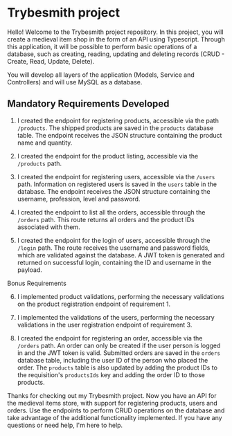 # Trybesmith project

Hello! Welcome to the Trybesmith project repository. In this project, you will create a medieval item shop in the form of an API using Typescript. Through this application, it will be possible to perform basic operations of a database, such as creating, reading, updating and deleting records (CRUD - Create, Read, Update, Delete).

You will develop all layers of the application (Models, Service and Controllers) and will use MySQL as a database.

## Mandatory Requirements Developed

1. I created the endpoint for registering products, accessible via the path `/products`. The shipped products are saved in the `products` database table. The endpoint receives the JSON structure containing the product name and quantity.

2. I created the endpoint for the product listing, accessible via the `/products` path.

3. I created the endpoint for registering users, accessible via the `/users` path. Information on registered users is saved in the `users` table in the database. The endpoint receives the JSON structure containing the username, profession, level and password.

4. I created the endpoint to list all the orders, accessible through the `/orders` path. This route returns all orders and the product IDs associated with them.

5. I created the endpoint for the login of users, accessible through the `/login` path. The route receives the username and password fields, which are validated against the database. A JWT token is generated and returned on successful login, containing the ID and username in the payload.

Bonus Requirements

6. I implemented product validations, performing the necessary validations on the product registration endpoint of requirement 1.

7. I implemented the validations of the users, performing the necessary validations in the user registration endpoint of requirement 3.

8. I created the endpoint for registering an order, accessible via the `/orders` path. An order can only be created if the user person is logged in and the JWT token is valid. Submitted orders are saved in the `orders` database table, including the user ID of the person who placed the order. The `products` table is also updated by adding the product IDs to the requisition's `productsIds` key and adding the order ID to those products.

Thanks for checking out my Trybesmith project. Now you have an API for the medieval items store, with support for registering products, users and orders. Use the endpoints to perform CRUD operations on the database and take advantage of the additional functionality implemented. If you have any questions or need help, I'm here to help.
